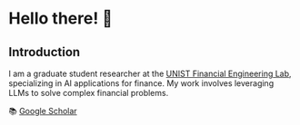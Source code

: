 # Hello there! 👋

## Introduction

I am a graduate student researcher at the [UNIST Financial Engineering Lab](https://felab-unist.github.io/), specializing in AI applications for finance. My work involves leveraging LLMs to solve complex financial problems.


📚 [Google Scholar](https://scholar.google.com/citations?user=12kx1B4AAAAJ) 

